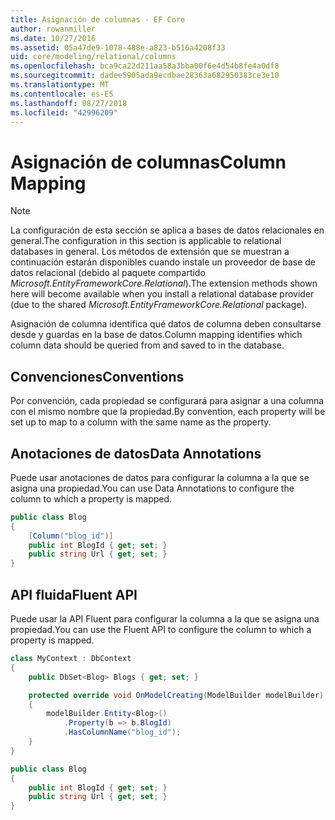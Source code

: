 ```yaml
---
title: Asignación de columnas - EF Core
author: rowanmiller
ms.date: 10/27/2016
ms.assetid: 05a47de9-1078-488e-a823-b516a4208f33
uid: core/modeling/relational/columns
ms.openlocfilehash: bca9ca22d211aa58a3bba00f6e4d54b8fe4a0df8
ms.sourcegitcommit: dadee5905ada9ecdbae28363a682950383ce3e10
ms.translationtype: MT
ms.contentlocale: es-ES
ms.lasthandoff: 08/27/2018
ms.locfileid: "42996209"
---
```

# <a name="column-mapping"></a><span data-ttu-id="a3368-102">Asignación de columnas</span><span class="sxs-lookup"><span data-stu-id="a3368-102">Column Mapping</span></span>

> [!NOTE]  
> <span data-ttu-id="a3368-103">La configuración de esta sección se aplica a bases de datos relacionales en general.</span><span class="sxs-lookup"><span data-stu-id="a3368-103">The configuration in this section is applicable to relational databases in general.</span></span> <span data-ttu-id="a3368-104">Los métodos de extensión que se muestran a continuación estarán disponibles cuando instale un proveedor de base de datos relacional (debido al paquete compartido *Microsoft.EntityFrameworkCore.Relational*).</span><span class="sxs-lookup"><span data-stu-id="a3368-104">The extension methods shown here will become available when you install a relational database provider (due to the shared *Microsoft.EntityFrameworkCore.Relational* package).</span></span>

<span data-ttu-id="a3368-105">Asignación de columna identifica qué datos de columna deben consultarse desde y guardas en la base de datos.</span><span class="sxs-lookup"><span data-stu-id="a3368-105">Column mapping identifies which column data should be queried from and saved to in the database.</span></span>

## <a name="conventions"></a><span data-ttu-id="a3368-106">Convenciones</span><span class="sxs-lookup"><span data-stu-id="a3368-106">Conventions</span></span>

<span data-ttu-id="a3368-107">Por convención, cada propiedad se configurará para asignar a una columna con el mismo nombre que la propiedad.</span><span class="sxs-lookup"><span data-stu-id="a3368-107">By convention, each property will be set up to map to a column with the same name as the property.</span></span>

## <a name="data-annotations"></a><span data-ttu-id="a3368-108">Anotaciones de datos</span><span class="sxs-lookup"><span data-stu-id="a3368-108">Data Annotations</span></span>

<span data-ttu-id="a3368-109">Puede usar anotaciones de datos para configurar la columna a la que se asigna una propiedad.</span><span class="sxs-lookup"><span data-stu-id="a3368-109">You can use Data Annotations to configure the column to which a property is mapped.</span></span>

<!-- [!code-csharp[Main](samples/core/relational/Modeling/DataAnnotations/Samples/Relational/Column.cs?highlight=3)] -->
``` csharp
public class Blog
{
    [Column("blog_id")]
    public int BlogId { get; set; }
    public string Url { get; set; }
}
```

## <a name="fluent-api"></a><span data-ttu-id="a3368-110">API fluida</span><span class="sxs-lookup"><span data-stu-id="a3368-110">Fluent API</span></span>

<span data-ttu-id="a3368-111">Puede usar la API Fluent para configurar la columna a la que se asigna una propiedad.</span><span class="sxs-lookup"><span data-stu-id="a3368-111">You can use the Fluent API to configure the column to which a property is mapped.</span></span>

<!-- [!code-csharp[Main](samples/core/relational/Modeling/FluentAPI/Samples/Relational/Column.cs?highlight=7,8,9)] -->
``` csharp
class MyContext : DbContext
{
    public DbSet<Blog> Blogs { get; set; }

    protected override void OnModelCreating(ModelBuilder modelBuilder)
    {
        modelBuilder.Entity<Blog>()
            .Property(b => b.BlogId)
            .HasColumnName("blog_id");
    }
}

public class Blog
{
    public int BlogId { get; set; }
    public string Url { get; set; }
}
```
